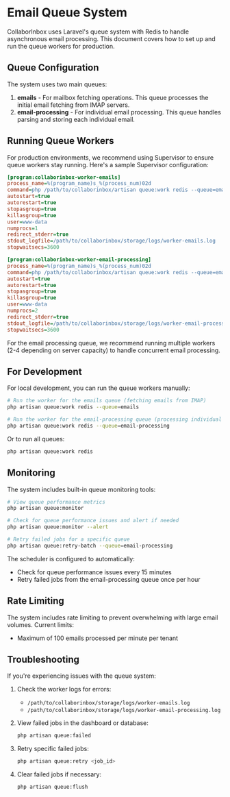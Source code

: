 # Email Queue System

CollaborInbox uses Laravel's queue system with Redis to handle asynchronous email processing. This document covers how to set up and run the queue workers for production.

## Queue Configuration

The system uses two main queues:

1. **emails** - For mailbox fetching operations. This queue processes the initial email fetching from IMAP servers.
2. **email-processing** - For individual email processing. This queue handles parsing and storing each individual email.

## Running Queue Workers

For production environments, we recommend using Supervisor to ensure queue workers stay running. Here's a sample Supervisor configuration:

```ini
[program:collaborinbox-worker-emails]
process_name=%(program_name)s_%(process_num)02d
command=php /path/to/collaborinbox/artisan queue:work redis --queue=emails --sleep=3 --tries=3 --max-time=3600
autostart=true
autorestart=true
stopasgroup=true
killasgroup=true
user=www-data
numprocs=1
redirect_stderr=true
stdout_logfile=/path/to/collaborinbox/storage/logs/worker-emails.log
stopwaitsecs=3600

[program:collaborinbox-worker-email-processing]
process_name=%(program_name)s_%(process_num)02d
command=php /path/to/collaborinbox/artisan queue:work redis --queue=email-processing --sleep=3 --tries=3 --max-time=3600
autostart=true
autorestart=true
stopasgroup=true
killasgroup=true
user=www-data
numprocs=2
redirect_stderr=true
stdout_logfile=/path/to/collaborinbox/storage/logs/worker-email-processing.log
stopwaitsecs=3600
```

For the email processing queue, we recommend running multiple workers (2-4 depending on server capacity) to handle concurrent email processing.

## For Development

For local development, you can run the queue workers manually:

```bash
# Run the worker for the emails queue (fetching emails from IMAP)
php artisan queue:work redis --queue=emails

# Run the worker for the email-processing queue (processing individual emails)
php artisan queue:work redis --queue=email-processing
```

Or to run all queues:

```bash
php artisan queue:work redis
```

## Monitoring

The system includes built-in queue monitoring tools:

```bash
# View queue performance metrics
php artisan queue:monitor

# Check for queue performance issues and alert if needed
php artisan queue:monitor --alert

# Retry failed jobs for a specific queue
php artisan queue:retry-batch --queue=email-processing
```

The scheduler is configured to automatically:
- Check for queue performance issues every 15 minutes
- Retry failed jobs from the email-processing queue once per hour

## Rate Limiting

The system includes rate limiting to prevent overwhelming with large email volumes. Current limits:
- Maximum of 100 emails processed per minute per tenant

## Troubleshooting

If you're experiencing issues with the queue system:

1. Check the worker logs for errors:
   - `/path/to/collaborinbox/storage/logs/worker-emails.log`
   - `/path/to/collaborinbox/storage/logs/worker-email-processing.log`

2. View failed jobs in the dashboard or database:
   ```bash
   php artisan queue:failed
   ```

3. Retry specific failed jobs:
   ```bash
   php artisan queue:retry <job_id>
   ```

4. Clear failed jobs if necessary:
   ```bash
   php artisan queue:flush
   ``` 